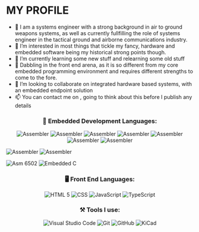 # MY PROFILE

- 👋 I am a systems engineer with a strong background in air to ground weapons systems, as well as currently fullfilling the role of systems engineer in the tactical ground and airborne communications industry.
- 👀 I’m interested in most things that tickle my fancy, hardware and embedded software being my historical strong points though.
- 🌱 I’m currently learning some new stuff and relearning some old stuff
- 🌱 Dabbling in the front end arena, as it is so different from my core embedded programming environment and requires different strengths to come to the fore.
- 💞️ I’m looking to collaborate on integrated hardware based systems, with an embedded endpoint solution
- 📫 You can contact me on , going to think about this before I publish any details

<h3 align="center">🚀 Embedded Development Languages:</h3>
<p align="center">
<a target="_blank"><img alt="Assembler" src="https://img.shields.io/badge/R6511-%2312100E.svg?logo=okta&logoColor=white&style=for-the-badge"/></a> 
<a target="_blank"><img alt="Assembler" src="https://img.shields.io/badge/65SC151-%2312100E.svg?logo=motorola&logoColor=white&style=for-the-badge"/></a> 
<a target="_blank"><img alt="Assembler" src="https://img.shields.io/badge/80C31-%2312100E.svg?logo=intel&logoColor=white&style=for-the-badge"/></a> 
<a target="_blank"><img alt="Assembler" src="https://img.shields.io/badge/80C51-%2312100E.svg?logo=intel&logoColor=white&style=for-the-badge"/></a> 
<a target="_blank"><img alt="Assembler" src="https://img.shields.io/badge/89C51-%2312100E.svg?logo=atmel&logoColor=white&style=for-the-badge"/></a> 
<a target="_blank"><img alt="Assembler" src="https://img.shields.io/badge/AVR8-%2312100E.svg?logo=atmel&logoColor=white&style=for-the-badge"/></a> 
<a target="_blank"><img alt="Assembler" src="https://img.shields.io/badge/PIC-%2312100E.svg?logo=microchip&logoColor=white&style=for-the-badge"/></a> 

<a target="_blank"><img alt="Assembler" src="https://img.shields.io/badge/XMEGA-%2312100E.svg?logo=atmel&logoColor=white&style=for-the-badge"/></a> 
<a target="_blank"><img alt="Assembler" src="https://img.shields.io/badge/DSP56F805-%2312100E.svg?logo=motorola&logoColor=white&style=for-the-badge"/></a> 


<a target="_blank"><img alt="Asm 6502" src="https://img.shields.io/badge/Embedded%20ASM%206502-%2312100E.svg?logo=c&logoColor=white&style=for-the-badge"/></a> 
<a target="_blank"><img alt="Embedded C" src="https://img.shields.io/badge/Embedded-%2312100E.svg?logo=c&logoColor=white&style=for-the-badge"/></a> 
</p>

<h3 align="center">🖥 Front End Languages:</h3>
<p align="center">
<a target="_blank"><img alt="HTML 5" src="https://img.shields.io/badge/HTML5-%2312100E.svg?logo=html5&style=for-the-badge&logoColor=#E34F26"/></a>
<a target="_blank"><img alt="CSS" src="https://img.shields.io/badge/CSS-%2312100E.svg?logo=css3&style=for-the-badge&logoColor=#1572B6"/></a>
<a target="_blank"><img alt="JavaScript" src="https://img.shields.io/badge/JavaScript-%2312100E.svg?logo=javascript&style=for-the-badge&logoColor=#F7DF1E"/></a>
<a target="_blank"><img alt="TypeScript" src="https://img.shields.io/badge/TypeScript-%2312100E.svg?logo=typescript&style=for-the-badge&logoColor=#3178C6"/></a>
</p>

<h3 align="center">⚒ Tools I use:</h3>
<p align="center">
<a target="_blank"><img alt="Visual Studio Code" src="https://img.shields.io/badge/Visual%20Studio%20Code-%2312100E.svg?logo=visual-studio-code&style=for-the-badge&logoColor=blue"/></a> 
<a target="_blank"><img alt="Git" src="https://img.shields.io/badge/Git-%2312100E.svg?logo=git&style=for-the-badge"/></a> 
<a target="_blank"><img alt="GitHub" src="https://img.shields.io/badge/GitHub-%2312100E?logo=GitHub&style=for-the-badge"/></a> 
<a target="_blank"><img alt="KiCad" src="https://img.shields.io/badge/KiCad-%2312100E?logo=kicad&logoWidth=40&logoColor=blue&style=for-the-badge"/></a> 
</p>

<!---
dino-gon/dino-gon is a ✨ special ✨ repository because its `README.md` (this file) appears on your GitHub profile.
You can click the Preview link to take a look at your changes.
--->
<!---
<h1 align="center">Awesome GitHub Profile README 
<a href="https://www.producthunt.com/posts/awesome-github-profiles?utm_source=badge-featured&utm_medium=badge&utm_souce=badge-awesome-github-profiles" target="_blank"><img src="https://api.producthunt.com/widgets/embed-image/v1/featured.svg?post_id=277987&theme=light" alt="Awesome GitHub Profiles - Best curated list of developers readme, updated every 15 min | Product Hunt" style="width: 200px; height: 44px;" width="200" height="44" /></a></h1>
<div align="center">
<img src="https://cdn.rawgit.com/sindresorhus/awesome/d7305f38d29fed78fa85652e3a63e154dd8e8829/media/badge.svg" alt="Awesome Badge"/>
<a href="https://arbeitnow.com/?utm_source=awesome-github-profile-readme"><img src="https://img.shields.io/static/v1?label=&labelColor=505050&message=arbeitnow&color=%230076D6&style=flat&logo=google-chrome&logoColor=%230076D6" alt="website"/></a>
-->
<!-- <img src="http://hits.dwyl.com/abhisheknaiidu/awesome-github-profile-readme.svg" alt="Hits Badge"/> -->
<!--
<img src="https://img.shields.io/static/v1?label=%F0%9F%8C%9F&message=If%20Useful&style=style=flat&color=BC4E99" alt="Star Badge"/>
<a href="https://discord.gg/XTW52Kt"><img src="https://img.shields.io/discord/733027681184251937.svg?style=flat&label=Join%20Community&color=7289DA" alt="Join Community Badge"/></a>
<a href="https://twitter.com/abhisheknaiidu" ><img src="https://img.shields.io/twitter/follow/abhisheknaiidu.svg?style=social" /> </a>
<br>
--->
